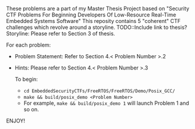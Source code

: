 These problems are a part of my Master Thesis Project based on
"Security CTF Problems For Beginning Developers Of Low-Resource Real-Time Embedded Systems Software"
This reposity contains 5 "coherent" CTF challenges which revolve around a storyline.
TODO::Include link to thesis?
Storyline: Please refer to Section 3 of thesis.

For each problem:
* Problem Statement: Refer to Section 4.< Problem Number >.2
* Hints: Please refer to Section 4.< Problem Number >.3

  To begin:
  * `cd EmbeddedSecurityCTFs/FreeRTOS/FreeRTOS/Demo/Posix_GCC/`
  * `make && build/posix_demo <Problem Number>`
  * For example, `make && build/posix_demo 1` will launch Problem 1 and so on.
 
ENJOY!
  
